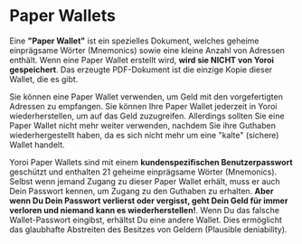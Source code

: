 # Paper Wallets

Eine **"Paper Wallet"** ist ein spezielles Dokument, welches geheime einprägsame Wörter (Mnemonics) sowie eine kleine Anzahl von Adressen enthält. Wenn eine Paper Wallet erstellt wird, **wird sie NICHT von Yoroi gespeichert**. Das erzeugte PDF-Dokument ist die einzige Kopie dieser Wallet, die es gibt.

Sie können eine Paper Wallet verwenden, um Geld mit den vorgefertigten Adressen zu empfangen. Sie können Ihre Paper Wallet jederzeit in Yoroi wiederherstellen, um auf das Geld zuzugreifen. Allerdings sollten Sie eine Paper Wallet nicht mehr weiter verwenden, nachdem Sie ihre Guthaben wiederhergestellt haben, da es sich nicht mehr um eine "kalte" (sichere) Wallet handelt.

Yoroi Paper Wallets sind mit einem **kundenspezifischen Benutzerpasswort** geschützt und enthalten 21 geheime einprägsame Wörter (Mnemonics). Selbst wenn jemand Zugang zu dieser Paper Wallet erhält, muss er auch Dein Passwort kennen, um Zugang zu den Guthaben zu erhalten. **Aber wenn Du Dein Passwort verlierst oder vergisst, geht Dein Geld für immer verloren und niemand kann es wiederherstellen!**. Wenn Du das falsche Wallet-Passwort eingibst, erhältst Du eine andere Wallet. Dies ermöglicht das glaubhafte Abstreiten des Besitzes von Geldern (Plausible deniability).